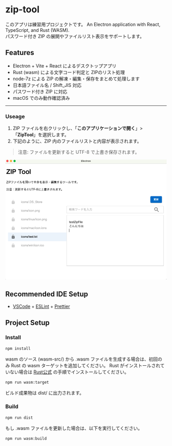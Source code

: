 # zip-tool
このアプリは練習用プロジェクトです。 
An Electron application with React, TypeScript, and Rust (WASM).  
パスワード付き ZIP の展開やファイルリスト表示をサポートします。

## Features

- Electron + Vite + React によるデスクトップアプリ
- Rust (wasm) による文字コード判定と ZIPのリスト処理
- node-7z による ZIP の解凍・編集・保存をまとめて処理します
- 日本語ファイル名 / Shift_JIS 対応
- パスワード付き ZIP に対応
- macOS でのみ動作確認済み

---

### Useage
1. ZIP ファイルを右クリックし、「**このアプリケーションで開く**」> 「**ZipTool**」を選択します。
2. 下記のように、ZIP 内のファイルリストと内容が表示されます。
> 注意: ファイルを更新すると UTF-8 で上書き保存されます。

![ZipTool Screenshot](docs/images/ziptool-screenshot.png)

## Recommended IDE Setup

- [VSCode](https://code.visualstudio.com/) + [ESLint](https://marketplace.visualstudio.com/items?itemName=dbaeumer.vscode-eslint) + [Prettier](https://marketplace.visualstudio.com/items?itemName=esbenp.prettier-vscode)

## Project Setup

### Install

```bash
npm install
```

wasm のソース (wasm-src/) から .wasm ファイルを生成する場合は、初回のみ Rust の wasm ターゲットを追加してください。
Rust がインストールされていない場合は [Rust公式](https://www.rust-lang.org/) の手順でインストールしてください。
```bash
npm run wasm:target
```
ビルド成果物は dist/ に出力されます。

### Build
```bash
npm run dist
```

もし .wasm ファイルを更新した場合は、以下を実行してください。
```bash
npm run wasm:build
```

